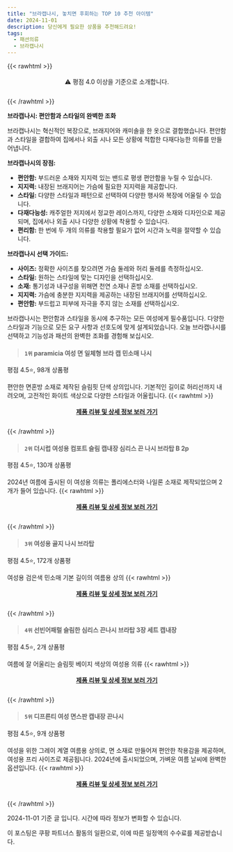 ```yaml
---
title: "브라캡나시, 놓치면 후회하는 TOP 10 추천 아이템"
date: 2024-11-01
description: 당신에게 필요한 상품을 추천해드려요!
tags:
  - 패션의류
  - 브라캡나시
---
```

{{< rawhtml >}}<div class="toc" style="text-align: center; height: 50px; line-height: 2;">  <p>⚠️ 평점 4.0 이상을 기준으로 소개합니다.<br></p></div> {{< /rawhtml >}}

**브라캡나시: 편안함과 스타일의 완벽한 조화**

브라캡나시는 혁신적인 복장으로, 브래지어와 캐미솔을 한 옷으로 결합했습니다. 편안함과 스타일을 결합하여 집에서나 외출 시나 모든 상황에 적합한 다재다능한 의류를 만들어냅니다.

**브라캡나시의 장점:**

* **편안함:** 부드러운 소재와 지지력 있는 밴드로 평생 편안함을 누릴 수 있습니다.
* **지지력:** 내장된 브래지어는 가슴에 필요한 지지력을 제공합니다.
* **스타일:** 다양한 스타일과 패턴으로 선택하여 다양한 행사와 복장에 어울릴 수 있습니다.
* **다재다능성:** 캐주얼한 저지에서 정교한 레이스까지, 다양한 소재와 디자인으로 제공되며, 집에서나 외출 시나 다양한 상황에 착용할 수 있습니다.
* **편리함:** 한 번에 두 개의 의류를 착용할 필요가 없어 시간과 노력을 절약할 수 있습니다.

**브라캡나시 선택 가이드:**

* **사이즈:** 정확한 사이즈를 찾으려면 가슴 둘레와 허리 둘레를 측정하십시오.
* **스타일:** 원하는 스타일에 맞는 디자인을 선택하십시오.
* **소재:** 통기성과 내구성을 위해면 천연 소재나 혼방 소재를 선택하십시오.
* **지지력:** 가슴에 충분한 지지력을 제공하는 내장된 브래지어를 선택하십시오.
* **편안함:** 부드럽고 피부에 자극을 주지 않는 소재를 선택하십시오.

브라캡나시는 편안함과 스타일을 동시에 추구하는 모든 여성에게 필수품입니다. 다양한 스타일과 기능으로 모든 요구 사항과 선호도에 맞게 설계되었습니다. 오늘 브라캡나시를 선택하고 기능성과 패션의 완벽한 조화를 경험해 보십시오.


>#### `1위` paramicia 여성 면 일체형 브라 캡 민소매 나시
평점 4.5⭐, 98개 상품평

편안한 면혼방 소재로 제작된 슬림핏 단색 상의입니다. 기본적인 길이로 허리선까지 내려오며, 고전적인 화이트 색상으로 다양한 스타일과 어울립니다.
{{< rawhtml >}}<div class="toc" style="text-align: center; height: 50px; line-height: 2;"><p><b><a href="https://link.coupang.com/re/AFFSDP?lptag=AF5033054&pageKey=8118791808&itemId=23020929385&vendorItemId=90601330239&traceid=V0-153-1f8b18e5f503bd24&requestid=20241101151254498090102660&token=31850C%7CGM">제품 리뷰 및 상세 정보 보러 가기</a></b><br></p> </div>{{< /rawhtml >}}

>#### `2위` 더시럽 여성용 컴포트 슬림 캡내장 심리스 끈 나시 브라탑 B 2p
평점 4.5⭐, 130개 상품평

2024년 여름에 출시된 이 여성용 의류는 폴리에스터와 나일론 소재로 제작되었으며 2개가 들어 있습니다.
{{< rawhtml >}}<div class="toc" style="text-align: center; height: 50px; line-height: 2;"><p><b><a href="https://link.coupang.com/re/AFFSDP?lptag=AF5033054&pageKey=8032402142&itemId=22464248092&vendorItemId=89507370084&traceid=V0-153-5604ee506ece253e&requestid=20241101151254498090102660&token=31850C%7CGM">제품 리뷰 및 상세 정보 보러 가기</a></b><br></p> </div>{{< /rawhtml >}}

>#### `3위` 여성용 골지 나시 브라탑
평점 4.5⭐, 172개 상품평

여성용 검은색 민소매 기본 길이의 여름용 상의
{{< rawhtml >}}<div class="toc" style="text-align: center; height: 50px; line-height: 2;"><p><b><a href="https://link.coupang.com/re/AFFSDP?lptag=AF5033054&pageKey=7342029933&itemId=18873220364&vendorItemId=86671246902&traceid=V0-153-2ff4f5f27cb709b4&requestid=20241101151254498090102660&token=31850C%7CGM">제품 리뷰 및 상세 정보 보러 가기</a></b><br></p> </div>{{< /rawhtml >}}

>#### `4위` 선빈어패럴 슬림한 심리스 끈나시 브라탑 3장 세트 캡내장
평점 4.5⭐, 2개 상품평

여름에 잘 어울리는 슬림핏 베이지 색상의 여성용 의류
{{< rawhtml >}}<div class="toc" style="text-align: center; height: 50px; line-height: 2;"><p><b><a href="https://link.coupang.com/re/AFFSDP?lptag=AF5033054&pageKey=6437596294&itemId=13921092643&vendorItemId=81170519731&traceid=V0-153-ce103cbe5ece6f84&requestid=20241101151254498090102660&token=31850C%7CGM">제품 리뷰 및 상세 정보 보러 가기</a></b><br></p> </div>{{< /rawhtml >}}

>#### `5위` 디프른티 여성 면스판 캡내장 끈나시
평점 4.5⭐, 9개 상품평

여성을 위한 그레이 계열 여름용 상의로, 면 소재로 만들어져 편안한 착용감을 제공하며, 여성용 프리 사이즈로 제공됩니다. 2024년에 출시되었으며, 가벼운 여름 날씨에 완벽한 옵션입니다.
{{< rawhtml >}}<div class="toc" style="text-align: center; height: 50px; line-height: 2;"><p><b><a href="https://link.coupang.com/re/AFFSDP?lptag=AF5033054&pageKey=8033416014&itemId=22468727661&vendorItemId=89511629394&traceid=V0-153-1874d296202fc94e&requestid=20241101151254498090102660&token=31850C%7CGM">제품 리뷰 및 상세 정보 보러 가기</a></b><br></p> </div>{{< /rawhtml >}}


2024-11-01 기준 글 입니다.
시간에 따라 정보가 변화할 수 있습니다.

이 포스팅은 쿠팡 파트너스 활동의 일환으로, 이에 따른 일정액의 수수료를 제공받습니다.